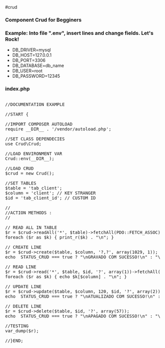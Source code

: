 #crud

### Component Crud for Begginers

### Example: Into file ".env", insert lines and change fields. Let's Rock!

- DB_DRIVER=mysql
- DB_HOST=127.0.0.1
- DB_PORT=3306
- DB_DATABASE=db_name
- DB_USER=root
- DB_PASSWORD=12345

### index.php

<pre>

//DOCUMENTATION EXAMPLE

//START {

//IMPORT COMPOSER AUTOLOAD
require __DIR__ . '/vendor/autoload.php';

//SET CLASS DEPENDECIES
use Crud\Crud;

//LOAD ENVIRONMENT VAR
Crud::env(__DIR__);

//LOAD CRUD
$crud = new Crud();

//SET TABLES
$table = 'tab_client';
$column = 'client'; // KEY STRANGER
$id = 'tab_client_id'; // CUSTOM ID

//
//ACTION METHODS :
//

// READ ALL IN TABLE
$r = $crud->readAll('*', $table)->fetchAll(PDO::FETCH_ASSOC);
foreach ($r as $k) { print_r($k) . "\n"; }

// CREATE LINE
$r = $crud->create($table, $column, '?,?', array(1029, 1));
echo  STATUS_CRUD === true ? "\nGRAVADO COM SUCESSO!\n" : "\nTENTE NOVAMENTE!\n";

// READ LINE
$r = $crud->read('*', $table, $id, '?', array(1))->fetchAll(PDO::FETCH_ASSOC);
foreach ($r as $k) { echo $k[$column] . "\n"; }

// UPDATE LINE
$r = $crud->update($table, $column, 120, $id, '?', array(2));
echo  STATUS_CRUD === true ? "\nATUALIZADO COM SUCESSO!\n" : "\nTENTE NOVAMENTE!\n";

// DELETE LINE
$r = $crud->delete($table, $id, '?', array(57));
echo  STATUS_CRUD === true ? "\nAPAGADO COM SUCESSO!\n" : "\nTENTE NOVAMENTE!\n";

//TESTING
var_dump($r);

//}END;
</pre>
